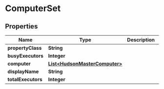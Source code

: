 
# ComputerSet

## Properties
Name | Type | Description | Notes
------------ | ------------- | ------------- | -------------
**propertyClass** | **String** |  |  [optional]
**busyExecutors** | **Integer** |  |  [optional]
**computer** | [**List&lt;HudsonMasterComputer&gt;**](HudsonMasterComputer.md) |  |  [optional]
**displayName** | **String** |  |  [optional]
**totalExecutors** | **Integer** |  |  [optional]



